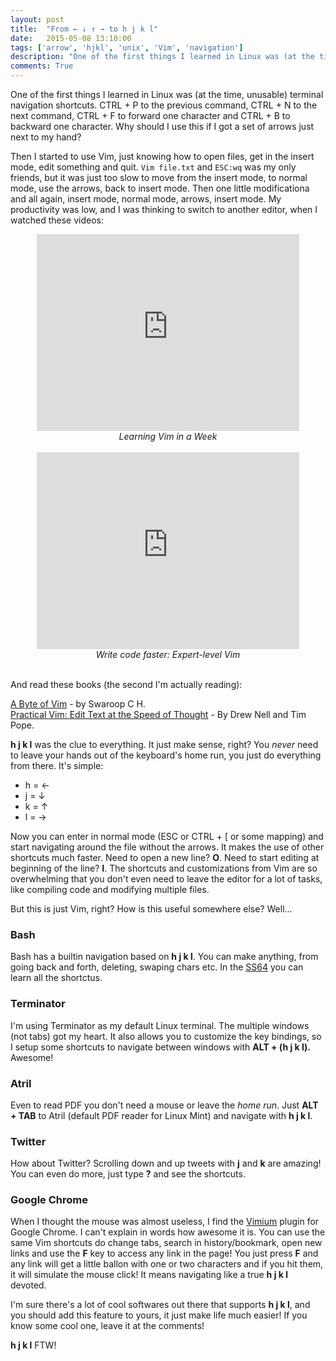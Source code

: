 ```yaml
---
layout: post
title:  "From ← ↓ ↑ → to h j k l"
date:   2015-05-08 13:10:00
tags: ['arrow', 'hjkl', 'unix', 'Vim', 'navigation']
description: "One of the first things I learned in Linux was (at the time, unusable) terminal navigation shortcuts. CTRL + P to the previous command, CTRL + N to the next command, CTRL + F to forward one character and CTRL + B to backward one character. Why should I use this if I got a set of arrows just next to my hand?"
comments: True
---
```


One of the first things I learned in Linux was (at the time, unusable) terminal navigation shortcuts. CTRL + P to the previous command, CTRL + N to the next command, CTRL + F to forward one character and CTRL + B to backward one character. Why should I use this if I got a set of arrows just next to my hand?

Then I started to use Vim, just knowing how to open files, get in the insert mode, edit something and quit. `Vim file.txt` and `ESC:wq` was my only friends, but it was just too slow to move from the insert mode, to normal mode, use the arrows, back to insert mode. Then one little modificationa and all again, insert mode, normal mode, arrows, insert mode. My productivity was low, and I was thinking to switch to another editor, when I watched these videos:

<div style="text-align:center;font-style:italic">
<iframe width="420" height="315" src="http://www.youtube.com/embed/_NUO4JEtkDw" frameborder="0" allowfullscreen> </iframe>
<br /> Learning Vim in a Week
</div>

<div style="text-align:center;font-style:italic">
<br />
<iframe width="420" height="315" src="https://www.youtube.com/embed/SkdrYWhh-8s" frameborder="0" allowfullscreen> </iframe>
<br /> Write code faster: Expert-level Vim
<br />
<br />
</div>

And read these books (the second I'm actually reading):

[A Byte of Vim](http://www.swaroopch.com/notes/vim/) - by Swaroop C H.   
[Practical Vim: Edit Text at the Speed of Thought](https://pragprog.com/book/dnvim/practical-vim) - By Drew Nell and Tim Pope.    

**h j k l** was the clue to everything. It just make sense, right? You *never* need to leave your hands out of the keyboard's home run, you just do everything from there. It's simple:

  * h = ← 
  * j = ↓ 
  * k = ↑ 
  * l = → 

Now you can enter in normal mode (ESC or CTRL + [ or some mapping) and start navigating around the file without the arrows.  It makes the use of other shortcuts much faster. Need to open a new line? **O**. Need to start editing at beginning of the line? **I**. The shortcuts and customizations from Vim are so overwhelming that you don't even need to leave the editor for a lot of tasks, like compiling code and modifying multiple files.

But this is just Vim, right? How is this useful somewhere else? Well...   

### Bash ###
Bash has a builtin navigation based on **h j k l**. You can make anything, from going back and forth, deleting, swaping chars etc. In the [SS64](http://ss64.com/bash/syntax-keyboard.html) you can learn all the shortctus.

### Terminator ###
I'm using Terminator as my default Linux terminal. The multiple windows (not tabs) got my heart. It also allows you to customize the key bindings, so I setup some shortcuts to navigate between windows with **ALT + (h j k l).** Awesome!

### Atril ###
Even to read PDF you don't need a mouse or leave the *home run*. Just **ALT + TAB** to Atril (default PDF reader for Linux Mint) and navigate with **h j k l**.

### Twitter ###
How about Twitter? Scrolling down and up tweets with **j** and **k** are amazing! You can even do more, just type **?** and see the shortcuts.

### Google Chrome ###
When I thought the mouse was almost useless, I find the [Vimium](https://Vimium.github.io/) plugin for Google Chrome. I can't explain in words how awesome it is. You can use the same Vim shortcuts do change tabs, search in history/bookmark, open new links and use the **F** key to access any link in the page! You just press **F** and any link will get a little ballon with one or two characters and if you hit them, it will simulate the mouse click! It means navigating like a true **h j k l** devoted.

I'm sure there's a lot of cool softwares out there that supports **h j k l**, and you should add this feature to yours, it just make life much easier! If you know some cool one, leave it at the comments!

**h j k l** FTW!
